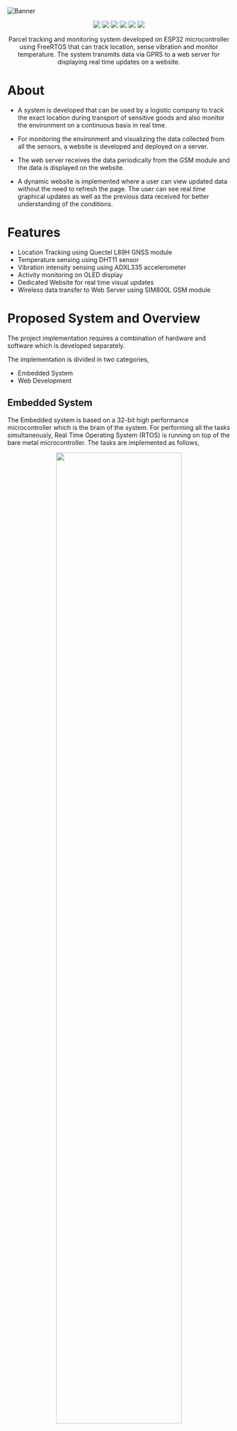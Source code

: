 
![Banner](https://github.com/parikshitpagare/parcel-tracking-rtos/assets/80714882/b583883e-9307-42d7-95ae-83d136bc14aa)

<p align="center">
   <img src="https://img.shields.io/badge/ESPRESSIF-ESP32-E7352C?style=for-the-badge&logo=espressif&logoColor=white" >
   <img src="https://img.shields.io/badge/FreeRTOS-4bbb4f?style=for-the-badge">
   <img src="https://img.shields.io/badge/APACHE2-D22128?style=for-the-badge&logo=apache&logoColor=white"">
   <img src="https://img.shields.io/badge/PHP-777BB4?style=for-the-badge&logo=php&logoColor=white"">
   <img src="https://img.shields.io/badge/MYSQL-4479A1?style=for-the-badge&logo=mysql&logoColor=white"">
   <img src="https://img.shields.io/badge/LICENSE-MIT-green?style=for-the-badge" >
</p>

<p align="center">
Parcel tracking and monitoring system developed on ESP32 microcontroller using FreeRTOS that can track location, sense vibration and monitor temperature. The system transmits data via GPRS to a web server for displaying real time updates on a website.
</p>

# About

- A system is developed that can be used by a logistic company to track the exact location during transport of sensitive goods and also monitor the environment on a continuous basis in real time.
  
- For monitoring the environment and visualizing the data collected from all the sensors, a website is developed and deployed on a server. 
  
- The web server receives the data periodically from the GSM module and the data is displayed on the website.

- A dynamic website is implemented where a user can view updated data without the need to refresh the page. The user can see real time graphical updates as well as the previous data received
for better understanding of the conditions.

# Features

- Location Tracking using Quectel L89H GNSS module
- Temperature sensing using DHT11 sensor
- Vibration intensity sensing using ADXL335 accelerometer
- Activity monitoring on OLED display
- Dedicated Website for real time visual updates
- Wireless data transfer to Web Server using SIM800L GSM module

# Proposed System and Overview

The project implementation requires a combination of hardware and software which is developed separately.

The implementation is divided in two categories,

- Embedded System
- Web Development

## Embedded System

The Embedded system is based on a 32-bit high performance microcontroller which is the
brain of the system. For performing all the tasks simultaneously, Real Time Operating System (RTOS)
is running on top of the bare metal microcontroller. The tasks are implemented as follows,

<p align="center">
	<img src="https://github.com/parikshitpagare/parcel-tracking-rtos/assets/80714882/230a8215-18b8-4757-a96c-3a3f6fe07222" width="75%" height="75%">
</p>

- For temperature monitoring a digital temperature sensor is integrated with one of the GPIO pins of the microcontroller.

- For sensing vibration a 3-axis accelerometer is integrated with ADC pins of the microcontroller which can compute the intensity of vibration in X, Y and Z axis.

- To get an exact location, a GNSS module is used which can acquire and track multiple satellite systems like GPS, IRNSS, GLONASS, BeiDou, Galileo and QZSS. The integration with microcontroller is done using UART communication protocol.

- To transmit the data collected from above sensors to a web server, a GSM module is integrated using the UART communication protocol. The data is sent to the web server wirelessly via GPRS.

- To get visual updates, a small OLED display is integrated with the microcontroller using I2C communication protocol.

- A RGB led is also used to indicate the status of the system.


## Web Development

### Web Server Overview

For transferring the data to the web server, HTTP protocol is implemented which is based on the request-response model of communication. All the data is sent from GSM module via a URL to
the web server.

- All the operations for parsing and storing the data is done at back-end which is popularly known as server-side processing.

- The client-side processing involves displaying the data on the website page which is accessible to the user.

  <p align="center">
	<img src="https://github.com/parikshitpagare/parcel-tracking-rtos/assets/80714882/e6aaf996-78f5-4700-8ff2-18d352d89711" width="75%" height="75%">
</p>

# Embedded System Requirements

## Hardware

- ESP32 Microcontroller
- DHT11 Temperature sensor
- ADXL335 Accelerometer
- Quectel L89H GNSS module
- SIM800L V2.0 GSM module
- OLED display
- RGB Led

## Schematic

<p align="center">
	<img src="schematic_parcel_tracking_rtos.png" width="80%" height="80%">
</p>

## Software

To program the microcontroller **Arduino IDE** is used which is compatible with ESP32. 

### How to connect ESP32 with Arduino IDE?

- Download and install the Arduino IDE
- Install the ESP32 Library at `File -> Preference -> Additional Boards Manager URLs:` https://raw.githubusercontent.com/espressif/arduino-esp32/gh-pages/package_esp32_index.json
- Then in the `Tools -> Board Manager` -> search for ESP32 and install

### Libraries 

Certain libraries are required for proper functioning of the microcontroller and interfaced components.

<table>
  <tr>
    <th>Components/Modules</th>
    <th>Library</th>
  </tr>
  <tr>
    <td>DHT 11</td>
    <td>Adafruit Unified Sensor, Adafruit DHT Sensor</td>
  </tr>
  <tr>
    <td>L89H GNSS</td>
    <td>TinyGPSPlus</td>
  </tr>
  <tr>
    <td>OLED Display</td>
    <td>Adafruit SSD1306, Adafruit BusIO, Adafruit GFX </td>
  </tr>
</table>

<table>
  <tr>
    <th>Protocol</th>
    <th>Library</th>
  </tr>
  <tr>
    <td>UART</td>
    <td>Hardware Serial (Part of Arduino IDE)</td>
  </tr>
  <tr>
    <td>I2C</td>
    <td>Wire (Part of Arduino IDE)</td>
  </tr>
</table>

## Power

- Each sensor/module have different power requirements which need to be considered in the design. Most of the breakout boards used in the project have a voltage regulator which enables use of common voltage of 5V available on the microcontroller development board itself.

- But there is a limitation of current that can be drawn from the microcontroller. To tackle this problem, two **18650 Li-Ion batteries** coupled with a **AP62301 5V 2A buck converter** is implemented.

# Web Development Requirements

## Hardware

For the website to be online and available, it is required to be hosted on a server. There are two options that can be implemented.

- Shared Hosting (GoDaddy, Hostinger, etc.).
- Virtual Private Server (VPS) which is provided as ‘Infrastructure as a Service (IaaS)’ by many vendors (Digital Ocean, Linode, etc.).

The website for this project is deployed on a VPS provided by Digital Ocean.

## Web Application Stack

The VPS is a bare-metal server with an operating system installed on top of it. For deploying the website following packages are installed,

<table>
  <tr>
    <th>Package</th>
    <th>Use</th>
  </tr>
  <tr>
    <td>Ubuntu 22.04 (LTS) x64</td>
    <td>Operating system</td>
  </tr>
  <tr>
    <td>Apache2</td>
    <td>Web server</td>
  </tr>
  <tr>
    <td>PHP</td>
    <td>Server-side scripting engine</td>
  </tr>
  <tr>
    <td>MySQL</td>
    <td>RDBMS to store all the incoming data</td>
  </tr>
  <tr>
    <td>phpMyAdmin</td>
    <td>GUI to handle the administration of MySQL over the web</td>
  </tr>
</table>

This stack is commonly known as the LAMP Stack where,

 - L : Linux
 - A : Apache
 - M : MySQL
 - P : PHP

## Dependencies

For developing the front-end and back-end of the website, few frameworks and API’s are made use of. Instead of installing a package manager to use the frameworks, the CDN’s of these frameworks are included, which are placed in the header tag of the HTML document.

<table>
  <tr>
    <th>Dependencies</th>
    <th>Use</th>
  </tr>
  <tr>
    <td>Bootstrap</td>
    <td>Front-end toolkit for front-end development</td>
  </tr>
  <tr>
    <td>jQuery</td>
    <td>JavaScript Library for simpler Javascript coding</td>
  </tr>
  <tr>
    <td>Chart.js</td>
    <td>JavaScript charting library for creating graphs and charts</td>
  </tr>
  <tr>
    <td>Datatables</td>
    <td>Plug-in for the jQuery Javascript library to build advanced tables</td>
  </tr>
  <tr>
    <td>Leaflet</td>
    <td>JavaScript library for mobile-friendly interactive maps</td>
  </tr>
</table>
